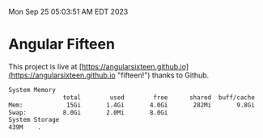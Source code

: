 Mon Sep 25 05:03:51 AM EDT 2023

# Angular Fifteen


This project is live at [https://angularsixteen.github.io](https://angularsixteen.github.io "fifteen!") thanks to Github.

```bash
System Memory
               total        used        free      shared  buff/cache   available
Mem:            15Gi       1.4Gi       4.0Gi       282Mi       9.8Gi        13Gi
Swap:          8.0Gi       2.0Mi       8.0Gi
System Storage
439M	.
```
